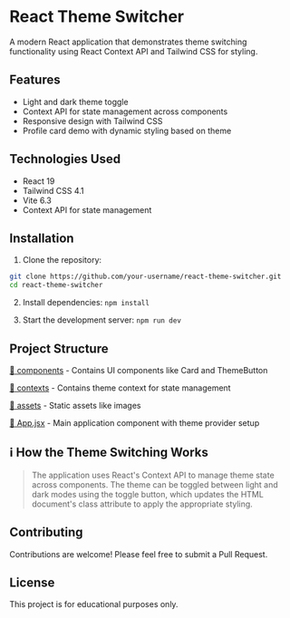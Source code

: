 # React Theme Switcher

A modern React application that demonstrates theme switching functionality using React Context API and Tailwind CSS for styling.

## Features

- Light and dark theme toggle
- Context API for state management across components
- Responsive design with Tailwind CSS
- Profile card demo with dynamic styling based on theme

## Technologies Used

- React 19
- Tailwind CSS 4.1
- Vite 6.3
- Context API for state management

## Installation

1. Clone the repository:
```bash
git clone https://github.com/your-username/react-theme-switcher.git
cd react-theme-switcher
```

2. Install dependencies:
` npm install `

3. Start the development server:
`npm run dev`


## Project Structure

[📁 components](https://github.com/viditasingh/Theme-Switcher-Card/tree/main/src/components) - Contains UI components like Card and ThemeButton

[📁 contexts](https://github.com/viditasingh/Theme-Switcher-Card/tree/main/src/contexts) - Contains theme context for state management

[📁 assets](https://github.com/viditasingh/Theme-Switcher-Card/tree/main/src/assets) - Static assets like images

[📄 App.jsx](https://github.com/viditasingh/Theme-Switcher-Card/blob/main/src/App.jsx) - Main application component with theme provider setup

## ℹ️ **How the Theme Switching Works**
> The application uses React's Context API to manage theme state across components. The theme can be toggled between light and dark modes using the toggle button, which updates the HTML document's class attribute to apply the appropriate styling.

## Contributing
Contributions are welcome! Please feel free to submit a Pull Request.

## License
This project is for educational purposes only.